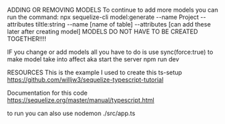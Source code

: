 
ADDING OR REMOVING MODELS
To continue to add more models you can run the command:
npx sequelize-cli model:generate --name Project --attributes tiltle:string
                            --name [name of table] --attributes [can add these later after creating model]
MODELS DO NOT HAVE TO BE CREATED TOGETHER!!!!

IF you change or add models all you have to do is use sync(force:true) to make model take into affect aka
start the server npm run dev




RESOURCES
This is the example I used to create this ts-setup
https://github.com/willjw3/sequelize-typescript-tutorial

Documentation for this code
https://sequelize.org/master/manual/typescript.html

to run you can also use
nodemon ./src/app.ts